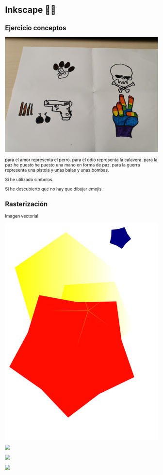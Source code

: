 # Inkscape 🐺🐨


## Ejercicio conceptos

![Foto Emoji](https://github.com/XXDARKNIGHTXX/SOLDADURA-Y-DISE-O/blob/main/IMG_20210324_110022.jpg)

para el amor representa el perro.
para el odio representa la calavera.
para la paz he puesto he puesto una mano en forma de paz.
para la guerra representa una pistola y unas balas y unas bombas.


Si he utilizado simbolos.


Si he descubierto que no hay que dibujar emojis.

## Rasterización

Imagen vectorial

![](https://raw.githubusercontent.com/XXDARKNIGHTXX/SOLDADURA-Y-DISE-O/ec3f9e9ab8376b4b2eef464c2368847d3266c4d7/imagenvectorial.svg)

![](https://github.com/XXDARKNIGHTXX/SOLDADURA-Y-DISE-O/blob/main/ImagenRasterizaci%C3%B3n.svg.png)

![](https://github.com/XXDARKNIGHTXX/SOLDADURA-Y-DISE-O/blob/main/ImagenRasterizaci%C3%B3n50.svg.png)

![](https://github.com/XXDARKNIGHTXX/SOLDADURA-Y-DISE-O/blob/main/ImagenRasterizaci%C3%B3n150.svg.png)

